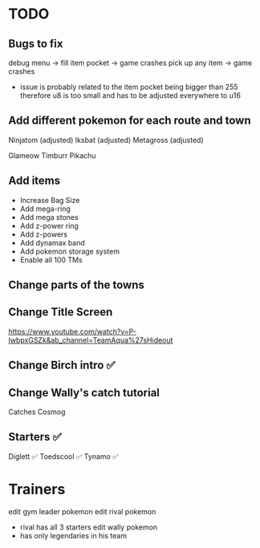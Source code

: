 # TODO

## Bugs to fix
debug menu -> fill item pocket -> game crashes
pick up any item -> game crashes 
- issue is probably related to the item pocket being bigger than 255 therefore u8 is too small and has to be adjusted everywhere to u16

## Add different pokemon for each route and town
Ninjatom (adjusted)
Iksbat (adjusted)
Metagross (adjusted)

Glameow
Timburr
Pikachu

## Add items
- Increase Bag Size
- Add mega-ring
- Add mega stones
- Add z-power ring
- Add z-powers
- Add dynamax band
- Add pokemon storage system
- Enable all 100 TMs

## Change parts of the towns

## Change Title Screen
https://www.youtube.com/watch?v=P-IwbpxGSZk&ab_channel=TeamAqua%27sHideout

## Change Birch intro ✅

## Change Wally's catch tutorial
Catches Cosmog

## Starters ✅
Diglett ✅
Toedscool ✅
Tynamo ✅

# Trainers
edit gym leader pokemon
edit rival pokemon 
- rival has all 3 starters
edit wally pokemon
- has only legendaries in his team
